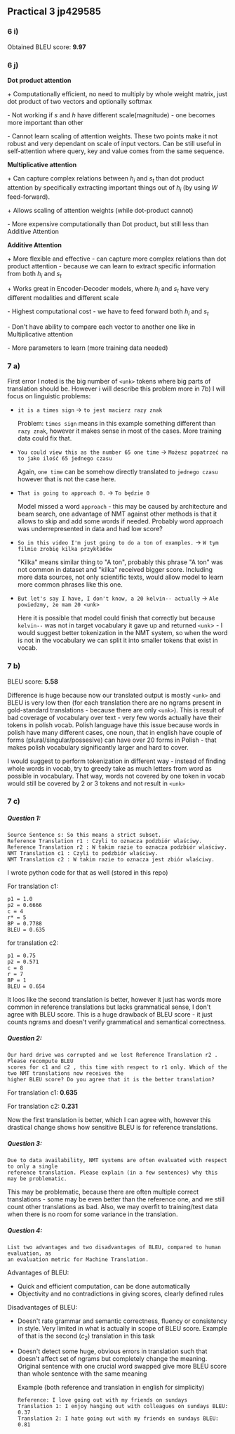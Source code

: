 ## Practical 3 jp429585



### 6 i)

Obtained BLEU score: **9.97**



### 6 j)

**Dot product attention**

\+ Computationally efficient, no need to multiply by whole weight matrix, just dot product of two vectors and optionally softmax

\- Not working if $s$ and $h$ have different scale(magnitude) - one becomes more important than other

\- Cannot learn scaling of attention weights. These two points make it not robust and very dependant on scale of input vectors. Can be still useful in self-attention where query, key and value comes from the same sequence.

**Multiplicative attention**

\+ Can capture complex relations between $h_i$ and $s_t$ than dot product attention by specifically extracting important things out of $h_i$ (by using $W$ feed-forward). 

\+ Allows scaling of attention weights (while dot-product cannot)

\- More expensive computationally than Dot product, but still less than Additive Attention

**Additive Attention**

\+ More flexible and effective - can capture more complex relations than dot product attention - because we can learn to extract specific information from both $h_i$ and $s_t$

\+ Works great in Encoder-Decoder models, where $h_i$ and $s_t$ have very different modalities and different scale

\- Highest computational cost - we have to feed forward both $h_i$ and $s_t$ 

\- Don't have ability to compare each vector to another one like in Multiplicative attention

\- More parameters to learn (more training data needed)



### 7 a)

First error I noted is the big number of `<unk>` tokens where big parts of translation should be. However i will describe this problem more in 7b) I will focus on linguistic problems:

- `it is a times sign` -> `to jest macierz razy znak` 

  Problem: `times sign` means in this example something different than `razy znak`, however it makes sense in most of the cases. More training data could fix that.

- `You could view this as the number 65 one time` -> `Możesz popatrzeć na to jako ilość 65 jednego czasu` 

  Again, `one time` can be somehow directly translated to `jednego czasu` however that is not the case here. 

- `That is going to approach 0.`  -> `To będzie 0` 

  Model missed a word `approach` - this may be caused by architecture and beam search, one advantage of NMT against other methods is that it allows to skip and add some words if needed. Probably word approach was underrepresented in data and had low score?

- `So in this video I'm just going to do a ton of examples.` -> `W tym filmie zrobię kilka przykładów` 

  "Kilka" means similar thing to "A ton", probably this phrase "A ton" was not common in dataset and "kilka" received bigger score. Including more data sources, not only scientific texts, would allow model to learn more common phrases like this one.

- `But let's say I have, I don't know, a 20 kelvin-- actually` -> `Ale powiedzmy, że mam 20 <unk>` 

  Here it is possible that model could finish that correctly but because `kelvin--` was not in target vocabulary it gave up and returned `<unk`> - I would suggest better tokenization in the NMT system, so when the word is not in the vocabulary we can split it into smaller tokens that exist in vocab.



### 7 b)

BLEU score: **5.58** 

Difference is huge because now our translated output is mostly `<unk>` and BLEU is very low then (for each translation there are no ngrams present in gold-standard translations - because there are only `<unk>`). This is result of bad coverage of vocabulary over text - very few words actually have their tokens in polish vocab.  Polish language have this issue because words in polish have many different cases, one noun, that in english have couple of forms (plural/singular/possesive) can have over 20 forms in Polish - that makes polish vocabulary significantly larger and hard to cover. 

I would suggest to perform tokenization in different way - instead of finding whole words in vocab, try to greedy take as much letters from word as possible in vocabulary. That way, words not covered by one token in vocab would still be covered by 2 or 3 tokens and not result in `<unk>` 





### 7 c)

##### Question 1:

```
Source Sentence s: So this means a strict subset.
Reference Translation r1 : Czyli to oznacza podzbiór wlaściwy.
Reference Translation r2 : W takim razie to oznacza podzbiór wlaściwy.
NMT Translation c1 : Czyli to podzbiór wlaściwy.
NMT Translation c2 : W takim razie to oznacza jest zbiór wlaściwy.
```

I wrote python code for that as well (stored in this repo)

For translation c1:

```
p1 = 1.0
p2 = 0.6666
c = 4
r* = 5
BP = 0.7788
BLEU = 0.635
```

for translation c2:

```
p1 = 0.75
p2 = 0.571
c = 8
r = 7
BP = 1
BLEU = 0.654
```

It loos like the second translation is better, however it just has words more common in reference translations but lacks grammatical sense, I don't agree with BLEU score. This is a huge drawback of BLEU score - it just counts ngrams and doesn't verify grammatical and semantical correctness.



##### Question 2:

```
Our hard drive was corrupted and we lost Reference Translation r2 . Please recompute BLEU
scores for c1 and c2 , this time with respect to r1 only. Which of the two NMT translations now receives the
higher BLEU score? Do you agree that it is the better translation?
```



For translation c1: **0.635**

For translation c2: **0.231** 

Now the first translation is better, which I can agree with, however this drastical change shows how sensitive BLEU is for reference translations.



##### Question 3:

```
Due to data availability, NMT systems are often evaluated with respect to only a single
reference translation. Please explain (in a few sentences) why this may be problematic.
```

This may be problematic, because there are often multiple correct translations - some may be even better than the reference one, and we still count other translations as bad. Also, we may overfit to training/test data when there is no room for some variance in the translation.



##### Question 4:

```
List two advantages and two disadvantages of BLEU, compared to human evaluation, as
an evaluation metric for Machine Translation.
```

Advantages of BLEU:

- Quick and efficient computation, can be done automatically
- Objectivity and no contradictions in giving scores, clearly defined rules

Disadvantages of BLEU:

- Doesn't rate grammar and semantic correctness, fluency or consistency in style. Very limited in what is actually in scope of BLEU score. Example of that is the second ($c_2$) translation in this task 

- Doesn't detect some huge, obvious errors in translation such that doesn't affect set of ngrams but completely change the meaning. Original sentence with one crucial word swapped give more BLEU score than whole sentence with the same meaning

  Example (both reference and translation in english for simplicity)

  ```
  Reference: I love going out with my friends on sundays
  Translation 1: I enjoy hanging out with colleagues on sundays BLEU: 0.37
  Translation 2: I hate going out with my friends on sundays BLEU: 0.81
  ```

  



